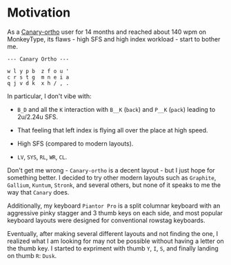 # Motivation

As a [Canary-ortho](https://github.com/Apsu/Canary) user for 14 months and reached about 140 wpm on MonkeyType, its flaws - high SFS and high index workload - start to bother me. 

```
--- Canary Ortho ---

w l y p b  z f o u '
c r s t g  m n e i a
q j v d k  x h / , .  
```


In particular, I don't vibe with:
- `B_D` and all the `K` interaction with `B__K` (`back`) and `P__K` (`pack`) leading to 2u/2.24u SFS.

- That feeling that left index is flying all over the place at high speed.

- High SFS (compared to modern layouts).

- `LV`, `SYS`, `RL`, `WR`, `CL`.

Don't get me wrong - `Canary-ortho` is a decent layout - but I just hope for something better. I decided to try other modern layouts such as `Graphite`, `Gallium`, `Kuntum`, `Stronk`, and several others, but none of it speaks to me the way that `Canary` does.

Additionally, my keyboard `Piantor Pro` is a split columnar keyboard with an aggressive pinky stagger and 3 thumb keys on each side, and most popular keyboard layouts were designed for conventional rowstag keyboards.

Eventually, after making several different layouts and not finding the one, I realized what I am looking for may not be possible without having a letter on the thumb key. I started to expriment with thumb `Y`, `I`, `S`, and finally landing on thumb `R`: `Dusk`.

